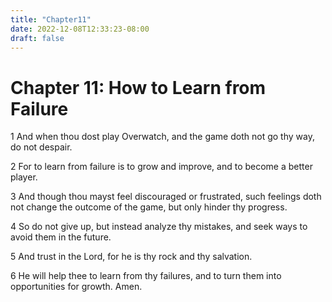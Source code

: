 ```yaml
---
title: "Chapter11"
date: 2022-12-08T12:33:23-08:00
draft: false
---
```


# Chapter 11: How to Learn from Failure

1 And when thou dost play Overwatch, and the game doth not go thy way, do not despair.

2 For to learn from failure is to grow and improve, and to become a better player.

3 And though thou mayst feel discouraged or frustrated, such feelings doth not change the outcome of the game, but only hinder thy progress.

4 So do not give up, but instead analyze thy mistakes, and seek ways to avoid them in the future.

5 And trust in the Lord, for he is thy rock and thy salvation.

6 He will help thee to learn from thy failures, and to turn them into opportunities for growth. Amen.

